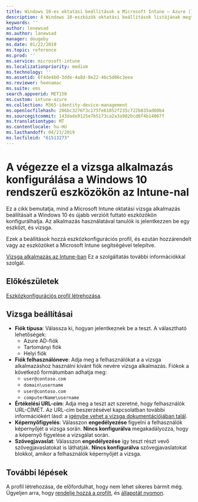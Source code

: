 ```yaml
---
title: Windows 10-es oktatási beállítások a Microsoft Intune – Azure |} A Microsoft Docs
description: A Windows 10-eszközök oktatási beállítások listájának megtekintéséhez. Ezek a beállítások az eszközkonfigurációs profil használata a végezze el a vizsga alkalmazás, válassza ki, hogyan jelentkezzen a felhasználók vagy diákjai számára, hogy a figyelő a képernyő a teszt során, és az Intune-ban több.
keywords: ''
author: lenewsad
ms.author: lanewsad
manager: dougeby
ms.date: 01/22/2019
ms.topic: reference
ms.prod: ''
ms.service: microsoft-intune
ms.localizationpriority: medium
ms.technology: ''
ms.assetid: 6f4de4bd-3dde-4a8d-8e22-46c5d06c3eea
ms.reviewer: heenamac
ms.suite: ems
search.appverid: MET150
ms.custom: intune-azure
ms.collection: M365-identity-device-management
ms.openlocfilehash: 206bc3276f3c175fe61852f235c722b835ad60b4
ms.sourcegitcommit: 143dade9125e7b5173ca2a3a902bcd6f4b14067f
ms.translationtype: MT
ms.contentlocale: hu-HU
ms.lasthandoff: 04/23/2019
ms.locfileid: "61513273"
---
```

# <a name="configure-the-take-a-test-app-on-windows-10-devices-using-intune"></a>A végezze el a vizsga alkalmazás konfigurálása a Windows 10 rendszerű eszközökön az Intune-nal

Ez a cikk bemutatja, mind a Microsoft Intune oktatási vizsga alkalmazás beállításait a Windows 10 és újabb verzióit futtató eszközökön konfigurálhatja. Az alkalmazás használatával tanulók is jelentkezzen be egy eszközt, és vizsga.

Ezek a beállítások hozzá eszközkonfigurációs profil, és ezután hozzárendelt vagy az eszközöket a Microsoft Intune segítségével telepítve.

[Vizsga alkalmazás az Intune-ban](education-settings-configure.md) Ez a szolgáltatás további információkkal szolgál.

## <a name="before-you-begin"></a>Előkészületek

[Eszközkonfigurációs profil létrehozása](education-settings-configure.md#create-a-device-profile).

## <a name="take-a-test-settings"></a>Vizsga beállításai

- **Fiók típusa**: Válassza ki, hogyan jelentkeznek be a teszt. A választható lehetőségek:
  - Azure AD-fiók
  - Tartományi fiók
  - Helyi fiók
- **Fiók felhasználóneve**: Adja meg a felhasználókat a a vizsga alkalmazáshoz használni kívánt fiók nevére vizsga alkalmazás. Fiókok a következő formátumban adhatja meg:
  - `user@contoso.com`
  - `domain\username`
  - `user@contoso.com`
  - `computerName\username`
- **Értékelési URL-cím**: Adja meg a teszt azt szeretné, hogy felhasználók URL-CÍMÉT. Az URL-cím beszerzésével kapcsolatban további információkért lásd: a [igénybe vehet a vizsga dokumentációjában talál](https://docs.microsoft.com/education/windows/take-tests-in-windows-10).
- **Képernyőfigyelés**: Válasszon **engedélyezése** figyelni a felhasználók képernyőjét a vizsga során. **Nincs konfigurálva** megakadályozza, hogy a képernyő figyelése a vizsgálat során.
- **Szövegjavaslat**: Válasszon **engedélyezése** így teszt részt vevő szövegjavaslatokat is láthatják. **Nincs konfigurálva** szövegjavaslatokat blokkol, amikor a felhasználók képernyőjét a vizsga.

## <a name="next-steps"></a>További lépések

A profil létrehozása, de előfordulhat, hogy nem lehet sikeres bármit még. Ügyeljen arra, hogy [rendelje hozzá a profilt](device-profile-assign.md), és [állapotát nyomon](device-profile-monitor.md).
